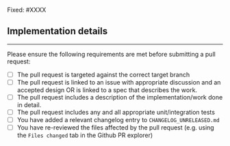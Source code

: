<!-- < < < < < < < < < < < < < < < < < < < < < < < < < < < < < < < < < ☺
v                               ✰  Thanks for creating a PR! ✰
v    Before smashing the submit button please review the checkboxes.
v    If a checkbox is n/a - please still include it but + a little note why
☺ > > > > > > > > > > > > > > > > > > > > > > > > > > > > > > > > >  -->

<!-- Add a description of the changes that this PR introduces and the files that
are the most critical to review.
-->

Fixed: #XXXX

## Implementation details

---

Please ensure the following requirements are met before submitting a pull request:

- [ ] The pull request is targeted against the correct target branch
- [ ] The pull request is linked to an issue with appropriate discussion and an accepted design OR is linked to a spec that describes the work.
- [ ] The pull request includes a description of the implementation/work done in detail.
- [ ] The pull request includes any and all appropriate unit/integration tests
- [ ] You have added a relevant changelog entry to `CHANGELOG_UNRELEASED.md`
- [ ] You have re-reviewed the files affected by the pull request (e.g. using the `Files changed` tab in the Github PR explorer)
